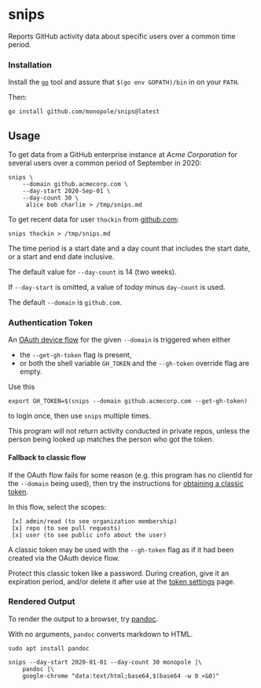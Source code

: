 [github.com]: github.com
[OAuth device flow]: https://docs.github.com/en/apps/oauth-apps/building-oauth-apps/authorizing-oauth-apps#device-flow
[token settings]: https://github.com/settings/tokens
[obtaining a classic token]: https://docs.github.com/en/authentication/keeping-your-account-and-data-secure/creating-a-personal-access-token#creating-a-personal-access-token-classic
[pandoc]: https://pandoc.org/
[`go`]: https://go.dev

# snips

Reports GitHub activity data about specific users over a common
time period.

### Installation

Install the [`go`] tool and assure that `$(go env GOPATH)/bin` in on your `PATH`.

Then:
```
go install github.com/monopole/snips@latest
```

## Usage

To get data from a GitHub enterprise instance at _Acme Corporation_ 
for several users over a common period of September in 2020:

```
snips \
    --domain github.acmecorp.com \
    --day-start 2020-Sep-01 \
    --day-count 30 \
     alice bob charlie > /tmp/snips.md
```

To get recent data for user `thockin` from [github.com]:

```
snips thockin > /tmp/snips.md
```

The time period is a start date and a day count that includes the start date,
or a start and end date inclusive.

The default value for `--day-count` is 14 (two weeks).

If `--day-start` is omitted, a value of _today_ minus `day-count` is used.

The default `--domain` is `github.com`.

### Authentication Token

An [OAuth device flow] for the given `--domain` is triggered when either

 * the `--get-gh-token` flag is present,
 * or both the shell variable `GH_TOKEN` and the `--gh-token` override flag are empty.

Use this
```
export GH_TOKEN=$(snips --domain github.acmecorp.com --get-gh-token)
```
to login once, then use `snips` multiple times.

This program will not return activity conducted in private repos,
unless the person being looked up matches the person who got the token.

#### Fallback to classic flow

If the OAuth flow fails for some reason (e.g.
this program has no clientId for the `--domain` being used),
then try the instructions for [obtaining a classic token].

In this flow, select the scopes:
```
 [x] admin/read (to see organization membership)
 [x] repo (to see pull requests)
 [x] user (to see public info about the user)
```

A classic token may be used with the `--gh-token` flag
as if it had been created via the OAuth device flow.

Protect this classic token like a password. During creation,
give it an expiration period, and/or delete it after
use at the [token settings] page.


### Rendered Output

To render the output to a browser, try [pandoc].

With no arguments, `pandoc` converts markdown to HTML.

```
sudo apt install pandoc
```

```
snips --day-start 2020-01-01 --day-count 30 monopole |\
    pandoc |\
    google-chrome "data:text/html;base64,$(base64 -w 0 <&0)"
```
